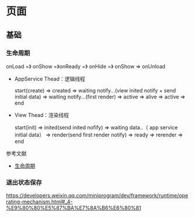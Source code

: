 # 页面

## 基础

### 生命周期

onLoad =》 onShow =》onReady =》 onHide =》 onShow => onUnload

- AppService Thead：逻辑线程

    start(create) => created => waiting notify...(view inited notify + send initial data) => waiting notify...(first render) => active => alive => active => end

- View Thead：渲染线程

    start(init) => inited(send inited nofify) => waiting data..（ app service initial data） => render(send first render notify) => ready => rerender => end 

参考文献

- [生命周期](https://developers.weixin.qq.com/miniprogram/dev/framework/app-service/page-life-cycle.html)

### 退出状态保存

https://developers.weixin.qq.com/miniprogram/dev/framework/runtime/operating-mechanism.html#_4-%E9%80%80%E5%87%BA%E7%8A%B6%E6%80%81

